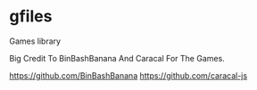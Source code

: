 # gfiles
Games library

Big Credit To BinBashBanana And Caracal For The Games.

https://github.com/BinBashBanana
https://github.com/caracal-js

